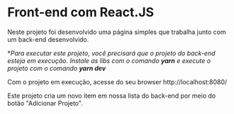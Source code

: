 # Front-end com React.JS

Neste projeto foi desenvolvido uma página simples que trabalha junto com um back-end desenvolvido.

**Para executar este projeto, você precisará que o projeto do back-end esteja em execução. Instale as libs com o comando **yarn** e execute o projeto com o comando **yarn dev***

Com o projeto em execução, acesse do seu browser http://localhost:8080/

Este projeto cria um novo item em nossa lista do back-end por meio do botão "Adicionar Projeto".